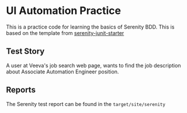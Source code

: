 # UI Automation Practice

This is a practice code for learning the basics of Serenity BDD. 
This is based on the template from [serenity-junit-starter](https://github.com/serenity-bdd/serenity-junit-starter)

## Test Story

A user at Veeva's job search web page, wants to find the job description
about Associate Automation Engineer position.

## Reports

The Serenity test report can be found in the `target/site/serenity`
